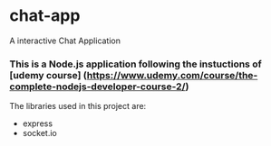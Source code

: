 # chat-app
A interactive Chat Application



### This is a Node.js application following the instuctions of [udemy course] (https://www.udemy.com/course/the-complete-nodejs-developer-course-2/)

The libraries used in this project are:
- express
- socket.io

